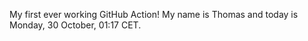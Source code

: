 My first ever working GitHub Action!
My name is Thomas and today is Monday, 30 October, 01:17 CET. 
